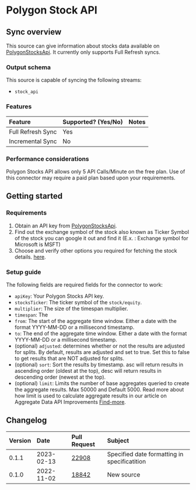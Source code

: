 # Polygon Stock API

## Sync overview

This source can give information about stocks data available on 
[PolygonStocksApi](https://polygon.io). It currently only supports Full Refresh
syncs.

### Output schema

This source is capable of syncing the following streams:

* `stock_api`

### Features

| Feature           | Supported? \(Yes/No\) | Notes                                                   |
|:------------------|:----------------------|:--------------------------------------------------------|
| Full Refresh Sync | Yes                   |                                                         |
| Incremental Sync  | No                    |                                                         |

### Performance considerations

Polygon Stocks API allows only 5 API Calls/Minute on the free plan. Use of this connector
may require a paid plan based upon your requirements.

## Getting started

### Requirements

1. Obtain an API key from [PolygonStocksApi](https://polygon.io).
2. Find out the exchange symbol of the stock also known as Ticker Symbol of the stock you can google it out and find it (E.x. : Exchange symbol for Microsoft is MSFT)
3. Choose and verify other options you required for fetching the stock details. [here](https://polygon.io/docs/stocks/get_v2_aggs_ticker__stocksticker__range__multiplier___timespan___from___to).

### Setup guide

The following fields are required fields for the connector to work:
- `apiKey`: Your Polygon Stocks API key.
- `stocksTicker`: The ticker symbol of the `stock/equity`.
- `multiplier`: The size of the timespan multiplier.
- `timespan`: The 
- `from`: The start of the aggregate time window. Either a date with the format YYYY-MM-DD or a millisecond timestamp.
- `to`: The end of the aggregate time window. Either a date with the format YYYY-MM-DD or a millisecond timestamp.
- (optional) `adjusted`: determines whether or not the results are adjusted for splits. By default, results are adjusted and set to true. Set this to false to get results that are NOT adjusted for splits.
- (optional) `sort`: Sort the results by timestamp. asc will return results in ascending order (oldest at the top), desc will return results in descending order (newest at the top).
- (optional) `limit`: Limits the number of base aggregates queried to create the aggregate results. Max 50000 and Default 5000. Read more about how limit is used to calculate aggregate results in our article on Aggregate Data API Improvements [Find-more](https://polygon.io/blog/aggs-api-updates/).





## Changelog

| Version | Date       | Pull Request                                             | Subject    |
|:--------|:-----------|:---------------------------------------------------------|:-----------|
| 0.1.1   | 2023-02-13 | [22908](https://github.com/airbytehq/airbyte/pull/22908) | Specified date formatting in specificatition  |
| 0.1.0   | 2022-11-02 | [18842](https://github.com/airbytehq/airbyte/pull/18842) | New source |
